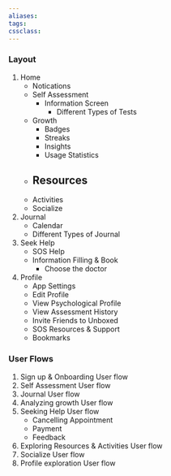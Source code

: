 ```yaml
---
aliases:
tags:
cssclass: 
---
```


### Layout
1. Home
	- Notications
	- Self Assessment
		- Information Screen
			- Different Types of Tests
	- Growth
		- Badges
		- Streaks
		- Insights
		- Usage Statistics
	- Resources
		- 
	- Activities
	- Socialize
2. Journal
	- Calendar
	- Different Types of Journal
3. Seek Help
	- SOS Help
	- Information Filling & Book
		- Choose the doctor
4. Profile
	- App Settings
	- Edit Profile
	- View Psychological Profile
	- View Assessment History
	- Invite Friends to Unboxed
	- SOS Resources & Support
	- Bookmarks


### User Flows
1. Sign up & Onboarding User flow
2. Self Assessment User flow
3. Journal User flow
4. Analyzing growth User flow  
5. Seeking Help User flow
	- Cancelling Appointment  
	- Payment   
	- Feedback 
6. Exploring Resources & Activities User flow 
7. Socialize User flow
8. Profile exploration User flow  


